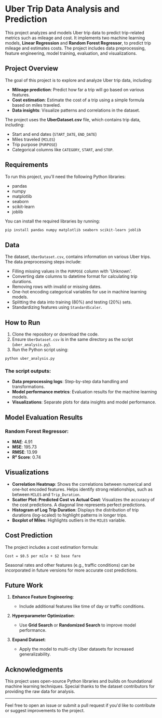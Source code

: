 
# Uber Trip Data Analysis and Prediction

This project analyzes and models Uber trip data to predict trip-related metrics such as mileage and cost. It implements two machine learning models, **Linear Regression** and **Random Forest Regressor**, to predict trip mileage and estimates costs. The project includes data preprocessing, feature engineering, model training, evaluation, and visualizations.

## Project Overview

The goal of this project is to explore and analyze Uber trip data, including:

- **Mileage prediction**: Predict how far a trip will go based on various features.
- **Cost estimation**: Estimate the cost of a trip using a simple formula based on miles traveled.
- **Data insights**: Visualize patterns and correlations in the dataset.

The project uses the **UberDataset.csv** file, which contains trip data, including:

- Start and end dates (`START_DATE`, `END_DATE`)
- Miles traveled (`MILES`)
- Trip purpose (`PURPOSE`)
- Categorical columns like `CATEGORY`, `START`, and `STOP`.

## Requirements

To run this project, you'll need the following Python libraries:

- pandas
- numpy
- matplotlib
- seaborn
- scikit-learn
- joblib

You can install the required libraries by running:

```bash
pip install pandas numpy matplotlib seaborn scikit-learn joblib
```

## Data

The dataset, `UberDataset.csv`, contains information on various Uber trips. The data preprocessing steps include:

- Filling missing values in the `PURPOSE` column with 'Unknown'.
- Converting date columns to datetime format for calculating trip durations.
- Removing rows with invalid or missing dates.
- One-hot encoding categorical variables for use in machine learning models.
- Splitting the data into training (80%) and testing (20%) sets.
- Standardizing features using `StandardScaler`.

## How to Run

1. Clone the repository or download the code.
2. Ensure `UberDataset.csv` is in the same directory as the script (`uber_analysis.py`).
3. Run the Python script using:

```bash
python uber_analysis.py
```

### The script outputs:
- **Data preprocessing logs**: Step-by-step data handling and transformations.
- **Model performance metrics**: Evaluation results for the machine learning models.
- **Visualizations**: Separate plots for data insights and model performance.

## Model Evaluation Results

### **Random Forest Regressor**:
- **MAE**: 4.91
- **MSE**: 195.73
- **RMSE**: 13.99
- **R² Score**: 0.74

## Visualizations

- **Correlation Heatmap**: Shows the correlations between numerical and one-hot encoded features. Helps identify strong relationships, such as between `MILES` and `Trip_Duration`.
- **Scatter Plot: Predicted Cost vs Actual Cost**: Visualizes the accuracy of the cost predictions. A diagonal line represents perfect predictions.
- **Histogram of Log Trip Duration**: Displays the distribution of trip durations (log-scaled) to highlight patterns in longer trips.
- **Boxplot of Miles**: Highlights outliers in the `MILES` variable.

## Cost Prediction

The project includes a cost estimation formula:

```
Cost = $0.5 per mile + $2 base fare
```

Seasonal rates and other features (e.g., traffic conditions) can be incorporated in future versions for more accurate cost predictions.

## Future Work

1. **Enhance Feature Engineering**:
   - Include additional features like time of day or traffic conditions.
   
2. **Hyperparameter Optimization**:
   - Use **Grid Search** or **Randomized Search** to improve model performance.

3. **Expand Dataset**:
   - Apply the model to multi-city Uber datasets for increased generalizability.

## Acknowledgments

This project uses open-source Python libraries and builds on foundational machine learning techniques. Special thanks to the dataset contributors for providing the raw data for analysis.

---

Feel free to open an issue or submit a pull request if you'd like to contribute or suggest improvements to the project.
